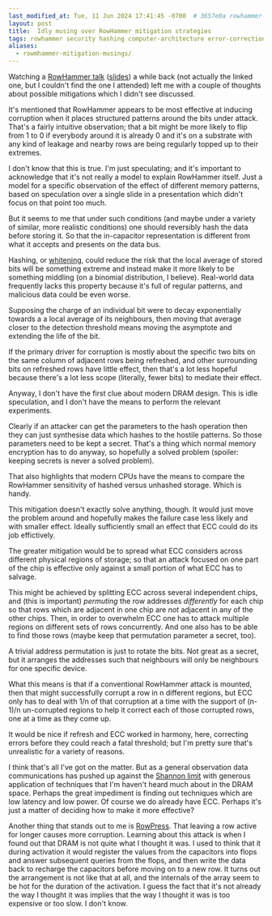```yaml
---
last_modified_at: Tue, 11 Jun 2024 17:41:45 -0700  # 3657e0a rowhammer-mitigation-thoughts
layout: post
title:  Idly musing over RowHammer mitigation strategies
tags: rowhammer security hashing computer-architecture error-correction
aliases:
  - rowmhammer-mitigation-musings/
---
```

Watching a [RowHammer talk][] ([slides][RowHammer slides]) a while back (not
actually the linked one, but I couldn't find the one I attended) left me with a
couple of thoughts about possible mitigations which I didn't see discussed.

It's mentioned that RowHammer appears to be most effective at inducing
corruption when it places structured patterns around the bits under attack.
That's a fairly intuitive observation; that a bit might be more likely to flip
from 1 to 0 if everybody around it is already 0 and it's on a substrate with
any kind of leakage and nearby rows are being regularly topped up to their
extremes.

I don't know that this is true.  I'm just speculating; and it's important to
acknowledge that it's not really a model to explain RowHammer itself.  Just a
model for a specific observation of the effect of different memory patterns,
based on speculation over a single slide in a presentation which didn't focus
on that point too much.

But it seems to me that under such conditions (and maybe under a variety of
similar, more realistic conditions) one should reversibly hash the data before
storing it.  So that the in-capacitor representation is different from what it
accepts and presents on the data bus.

Hashing, or [whitening][], could reduce the risk that the local average of
stored bits will be something extreme and instead make it more likely to be
something middling (on a binomial distribution, I believe).  Real-world data
frequently lacks this property because it's full of regular patterns, and
malicious data could be even worse.

Supposing the charge of an individual bit were to decay exponentially towards a
a local average of its neighbours, then moving that average closer to the
detection threshold means moving the asymptote and extending the life of the
bit.

If the primary driver for corruption is mostly about the specific two bits on
the same column of adjacent rows being refreshed, and other surrounding bits on
refreshed rows have little effect, then that's a lot less hopeful because
there's a lot less scope (literally, fewer bits) to mediate their effect.

Anyway, I don't have the first clue about modern DRAM design.  This is idle
speculation, and I don't have the means to perform the relevant experiments.

Clearly if an attacker can get the parameters to the hash operation then they
can just synthesise data which hashes to the hostile patterns.  So those
parameters need to be kept a secret.  That's a thing which normal memory
encryption has to do anyway, so hopefully a solved problem (spoiler: keeping
secrets is never a solved problem).

That also highlights that modern CPUs have the means to compare the RowHammer
sensitivity of hashed versus unhashed storage.  Which is handy.

This mitigation doesn't exactly solve anything, though.  It would just move the
problem around and hopefully makes the failure case less likely and with
smaller effect.  Ideally sufficiently small an effect that ECC could do its job
effictively.

The greater mitigation would be to spread what ECC considers across different
physical regions of storage; so that an attack focused on one part of the chip
is effective only against a small portion of what ECC has to salvage.

This might be achieved by splitting ECC across several independent chips, and
(this is important) _permuting_ the row addresses _differently_ for each chip
so that rows which are adjacent in one chip are _not_ adjacent in any of the
other chips.  Then, in order to overwhelm ECC one has to attack multiple
regions on different sets of rows concurrently.  And one also has to be able to
find those rows (maybe keep that permutation parameter a secret, too).

A trivial address permutation is just to rotate the bits.  Not great as a
secret, but it arranges the addresses such that neighbours will only be
neighbours for one specific device.

What this means is that if a conventional RowHammer attack is mounted, then
that might successfully corrupt a row in n different regions, but ECC only has
to deal with 1/n of that corruption at a time with the support of (n-1)/n
un-corrupted regions to help it correct each of those corrupted rows, one at a
time as they come up.

It would be nice if refresh and ECC worked in harmony, here, correcting errors
before they could reach a fatal threshold; but I'm pretty sure that's
unrealistic for a variety of reasons.

I think that's all I've got on the matter.  But as a general observation data
communications has pushed up against the [Shannon limit][] with generous
application of techniques that I'm haven't heard much about in the DRAM space.
Perhaps the great impediment is finding out techniques which are low latency
and low power.  Of course we do already have ECC.  Perhaps it's just a matter
of deciding how to make it more effective?

Another thing that stands out to me is [RowPress][].  That leaving a row active
for longer causes more corruption.  Learning about this attack is when I found
out that DRAM is not quite what I thought it was.  I used to think that it
during activation it would register the values from the capacitors into flops
and answer subsequent queries from the flops, and then write the data back to
recharge the capacitors before moving on to a new row.  It turns out the
arrangement is not like that at all, and the internals of the array seem to be
hot for the duration of the activation.  I guess the fact that it's not already
the way I thought it was implies that the way I thought it was is too expensive
or too slow.  I don't know.

[RowHammer talk]: <https://youtu.be/wGcVrKaOvFo>
[RowHammer slides]: <https://safari.ethz.ch/architecture_seminar/fall2023/lib/exe/fetch.php?media=onur-comparchseminar-fall2023-lecture3-rowhammerstory-afterlecture.pdf>
[whitening]: <https://en.wikipedia.org/wiki/Whitening_transformation>
[Shannon limit]: <https://en.wikipedia.org/wiki/Noisy-channel_coding_theorem>
[RowPress]: <https://arxiv.org/abs/2306.17061>
